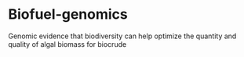 # Biofuel-genomics
Genomic evidence that biodiversity can help optimize the quantity and quality of algal biomass for biocrude
